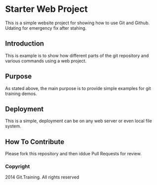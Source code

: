 # Starter Web Project

This is a simple website project for showing how to use Git and Github. Udating for emergency fix after stahing.

## Introduction

This is example is to show how different parts of the git repository and various commands using a web project.

## Purpose

As stated above, the main purpose is to provide simple examples for git training demos.

## Deployment

This is a simple, deployment can be on any web server or even local file system.

## How To Contribute

Please fork this repository and then iddue Pull Requests for review.

### Copyright

2014 Git.Training. All rights reserved